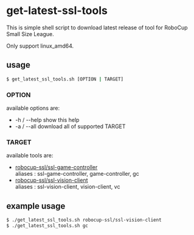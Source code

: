 # get-latest-ssl-tools

This is simple shell script to download latest release of tool for RoboCup Small Size League.  

Only support linux_amd64.

## usage

```sh
$ get_latest_ssl_tools.sh [OPTION | TARGET]
```

### OPTION

available options are:

- -h / --help
    show this help
- -a / --all
    download all of supported TARGET

### TARGET

available tools are:

- [robocup-ssl/ssl-game-controller](https://github.com/robocup-ssl/ssl-game-controller)  
    aliases : ssl-game-controller, game-controller, gc
- [robocup-ssl/ssl-vision-client](https://github.com/robocup-ssl/ssl-game-controller)  
    aliases : ssl-vision-client, vision-client, vc

## example usage

```sh
$ ./get_latest_ssl_tools.sh robocup-ssl/ssl-vision-client
$ ./get_latest_ssl_tools.sh gc
```
